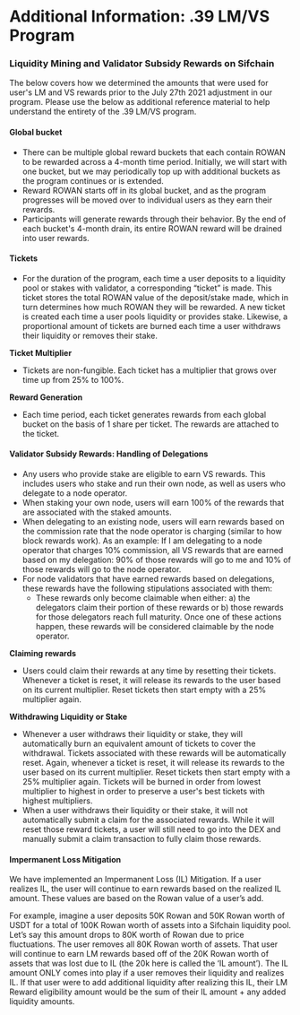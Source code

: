 # Additional Information: .39 LM/VS Program

### Liquidity Mining and Validator Subsidy Rewards on Sifchain

The below covers how we determined the amounts that were used for user's LM and VS rewards prior to the July 27th 2021 adjustment in our program. Please use the below as additional reference material to help understand the entirety of the .39 LM/VS program.

#### Global bucket

* There can be multiple global reward buckets that each contain ROWAN to be rewarded across a 4-month time period. Initially, we will start with one bucket, but we may periodically top up with additional buckets as the program continues or is extended.
* Reward ROWAN starts off in its global bucket, and as the program progresses will be moved over to individual users as they earn their rewards.
* Participants will generate rewards through their behavior. By the end of each bucket's 4-month drain, its entire ROWAN reward will be drained into user rewards.

#### Tickets

* For the duration of the program, each time a user deposits to a liquidity pool or stakes with validator, a corresponding “ticket” is made. This ticket stores the total ROWAN value of the deposit/stake made, which in turn determines how much ROWAN they will be rewarded. A new ticket is created each time a user pools liquidity or provides stake. Likewise, a proportional amount of tickets are burned each time a user withdraws their liquidity or removes their stake.

**Ticket Multiplier**

* Tickets are non-fungible. Each ticket has a multiplier that grows over time up from 25% to 100%.

**Reward Generation**

* Each time period, each ticket generates rewards from each global bucket on the basis of 1 share per ticket. The rewards are attached to the ticket.

#### Validator Subsidy Rewards: Handling of Delegations

* Any users who provide stake are eligible to earn VS rewards. This includes users who stake and run their own node, as well as users who delegate to a node operator. 
* When staking your own node, users will earn 100% of the rewards that are associated with the staked amounts. 
* When delegating to an existing node, users will earn rewards based on the commission rate that the node operator is charging \(similar to how block rewards work\). As an example: If I am delegating to a node operator that charges 10% commission, all VS rewards that are earned based on my delegation: 90% of those rewards will go to me and 10% of those rewards will go to the node operator.
* For node validators that have earned rewards based on delegations, these rewards have the following stipulations associated with them:
  * These rewards only become claimable when either: a\) the delegators claim their portion of these rewards or b\) those rewards for those delegators reach full maturity. Once one of these actions happen, these rewards will be considered claimable by the node operator.

**Claiming rewards**

* Users could claim their rewards at any time by resetting their tickets. Whenever a ticket is reset, it will release its rewards to the user based on its current multiplier. Reset tickets then start empty with a 25% multiplier again.

**Withdrawing Liquidity or Stake**

* Whenever a user withdraws their liquidity or stake, they will automatically burn an equivalent amount of tickets to cover the withdrawal. Tickets associated with these rewards will be automatically reset. Again, whenever a ticket is reset, it will release its rewards to the user based on its current multiplier. Reset tickets then start empty with a 25% multiplier again. Tickets will be burned in order from lowest multiplier to highest in order to preserve a user's best tickets with highest multipliers.
* When a user withdraws their liquidity or their stake, it will not automatically submit a claim for the associated rewards. While it will reset those reward tickets, a user will still need to go into the DEX and manually submit a claim transaction to fully claim those rewards.

#### Impermanent Loss Mitigation

We have implemented an Impermanent Loss \(IL\) Mitigation. If a user realizes IL, the user will continue to earn rewards based on the realized IL amount. These values are based on the Rowan value of a user’s add.

For example, imagine a user deposits 50K Rowan and 50K Rowan worth of USDT for a total of 100K Rowan worth of assets into a Sifchain liquidity pool. Let’s say this amount drops to 80K worth of Rowan due to price fluctuations. The user removes all 80K Rowan worth of assets. That user will continue to earn LM rewards based off of the 20K Rowan worth of assets that was lost due to IL \(the 20k here is called the ‘IL amount’\). The IL amount ONLY comes into play if a user removes their liquidity and realizes IL. If that user were to add additional liquidity after realizing this IL, their LM Reward eligibility amount would be the sum of their IL amount + any added liquidity amounts.

